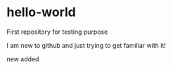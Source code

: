 # hello-world
First repository for testing purpose

I am new to github and just trying to get familiar with it!

new added
